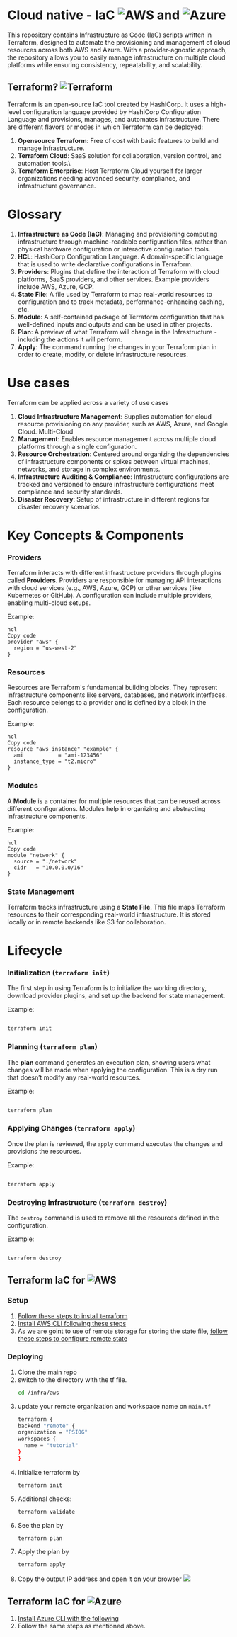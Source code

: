 # Cloud native - IaC ![AWS](https://github.com/Aravind-psiog/cloudops-terraform-modules/blob/readme-for-terraform/assests/aws.png?raw=true) and ![Azure](https://github.com/Aravind-psiog/cloudops-terraform-modules/blob/readme-for-terraform/assests/azure.png?raw=true)

This repository contains Infrastructure as Code (IaC) scripts written in Terraform, designed to automate the provisioning and management of cloud resources across both AWS and Azure. With a provider-agnostic approach, the repository allows you to easily manage infrastructure on multiple cloud platforms while ensuring consistency, repeatability, and scalability.

## Terraform? ![Terraform](https://github.com/Aravind-psiog/cloudops-terraform-modules/blob/readme-for-terraform/assests/tf-icon.png?raw=true)

Terraform is an open-source IaC tool created by HashiCorp. It uses a high-level configuration language provided by HashiCorp Configuration Language and provisions, manages, and automates infrastructure. There are different flavors or modes in which Terraform can be deployed:

1. **Opensource Terraform**: Free of cost with basic features to build and manage infrastructure.
2. **Terraform Cloud**: SaaS solution for collaboration, version control, and automation tools.\
3. **Terraform Enterprise**: Host Terraform Cloud yourself for larger organizations needing advanced security, compliance, and infrastructure governance.

# Glossary

1. **Infrastructure as Code (IaC)**: Managing and provisioning computing infrastructure through machine-readable configuration files, rather than physical hardware configuration or interactive configuration tools.
2. **HCL**: HashiCorp Configuration Language. A domain-specific language that is used to write declarative configurations in Terraform.
3. **Providers**: Plugins that define the interaction of Terraform with cloud platforms, SaaS providers, and other services. Example providers include AWS, Azure, GCP.
4. **State File**: A file used by Terraform to map real-world resources to configuration and to track metadata, performance-enhancing caching, etc.
5. **Module**: A self-contained package of Terraform configuration that has well-defined inputs and outputs and can be used in other projects.
6. **Plan**: A preview of what Terraform will change in the Infrastructure - including the actions it will perform.
7. **Apply**: The command running the changes in your Terraform plan in order to create, modify, or delete infrastructure resources.

# Use cases

Terraform can be applied across a variety of use cases

1. **Cloud Infrastructure Management**: Supplies automation for cloud resource provisioning on any provider, such as AWS, Azure, and Google Cloud. Multi-Cloud
2. **Management**: Enables resource management across multiple cloud platforms through a single configuration.
3. **Resource Orchestration**: Centered around organizing the dependencies of infrastructure components or spikes between virtual machines, networks, and storage in complex environments.
4. **Infrastructure Auditing & Compliance**: Infrastructure configurations are tracked and versioned to ensure infrastructure configurations meet compliance and security standards.
5. **Disaster Recovery**: Setup of infrastructure in different regions for disaster recovery scenarios.

# Key Concepts & Components

### Providers

Terraform interacts with different infrastructure providers through plugins called **Providers**. Providers are responsible for managing API interactions with cloud services (e.g., AWS, Azure, GCP) or other services (like Kubernetes or GitHub). A configuration can include multiple providers, enabling multi-cloud setups.

Example:

```
hcl
Copy code
provider "aws" {
  region = "us-west-2"
}

```

### Resources

Resources are Terraform's fundamental building blocks. They represent infrastructure components like servers, databases, and network interfaces. Each resource belongs to a provider and is defined by a block in the configuration.

Example:

```
hcl
Copy code
resource "aws_instance" "example" {
  ami           = "ami-123456"
  instance_type = "t2.micro"
}

```

### Modules

A **Module** is a container for multiple resources that can be reused across different configurations. Modules help in organizing and abstracting infrastructure components.

Example:

```
hcl
Copy code
module "network" {
  source = "./network"
  cidr   = "10.0.0.0/16"
}

```

### State Management

Terraform tracks infrastructure using a **State File**. This file maps Terraform resources to their corresponding real-world infrastructure. It is stored locally or in remote backends like S3 for collaboration.

# Lifecycle

### Initialization (`terraform init`)

The first step in using Terraform is to initialize the working directory, download provider plugins, and set up the backend for state management.

Example:

```bash

terraform init
```

### Planning (`terraform plan`)

The **plan** command generates an execution plan, showing users what changes will be made when applying the configuration. This is a dry run that doesn’t modify any real-world resources.

Example:

```bash

terraform plan
```

### Applying Changes (`terraform apply`)

Once the plan is reviewed, the `apply` command executes the changes and provisions the resources.

Example:

```bash

terraform apply
```

### Destroying Infrastructure (`terraform destroy`)

The `destroy` command is used to remove all the resources defined in the configuration.

Example:

```bash

terraform destroy
```

## Terraform IaC for ![AWS](https://github.com/Aravind-psiog/cloudops-terraform-modules/blob/readme-for-terraform/assests/aws.png?raw=true)

### Setup

1. [Follow these steps to install terraform](https://developer.hashicorp.com/terraform/tutorials/aws-get-started/install-cli)
2. [Install AWS CLI following these steps](https://docs.aws.amazon.com/cli/latest/userguide/getting-started-install.html)
3. As we are goint to use of remote storage for storing the state file, [follow these steps to configure remote state](https://developer.hashicorp.com/terraform/tutorials/aws-get-started/aws-remote)

### Deploying

1. Clone the main repo
2. switch to the directory with the tf file.
   ```bash
   cd /infra/aws
   ```
3. update your remote organization and workspace name on `main.tf`
   ```bash
   terraform {
   backend "remote" {
   organization = "PSIOG"
   workspaces {
     name = "tutorial"
   }
   }
   ```
4. Initialize terraform by
   ```bash
   terraform init
   ```
5. Additional checks:
   ```bash
   terraform validate
   ```
6. See the plan by
   ```bash
   terraform plan
   ```
7. Apply the plan by
   ```bash
   terraform apply
   ```
8. Copy the output IP address and open it on your browser
   ![](https://github.com/Aravind-psiog/cloudops-terraform-modules/blob/readme-for-terraform/assests/tf.gif?raw=true)

## Terraform IaC for ![Azure](https://github.com/Aravind-psiog/cloudops-terraform-modules/blob/readme-for-terraform/assests/azure.png?raw=true)

1. [Install Azure CLI with the following](https://developer.hashicorp.com/terraform/tutorials/azure-get-started/azure-build)
2. Follow the same steps as mentioned above.
